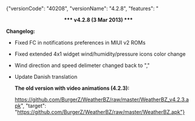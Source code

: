 ﻿{"versionCode": "40208", 
"versionName": "4.2.8", 
"features": "<center><strong>*** v4.2.8 (3 Mar 2013) ***</strong></center><p>
<strong>Changelog:</strong><p>
* Fixed FC in notifications preferences in MIUI v2 ROMs<p>
* Fixed extended 4x1 widget wind/humidity/pressure icons color change<p>
* Wind direction and speed delimeter changed back to \",\"<p>
* Update Danish translation<p>
<strong>The old version with video animations (4.2.3):</strong><p>
https://github.com/BurgerZ/WeatherBZ/raw/master/WeatherBZ_v4.2.3.apk", 
"target": "https://github.com/BurgerZ/WeatherBZ/raw/master/WeatherBZ.apk"}
